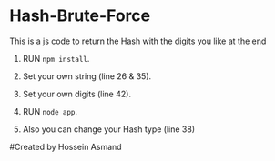# Hash-Brute-Force
This is a js code to return the Hash with the digits you like at the end


1. RUN `npm install`.

2. Set your own string (line 26 & 35).

3. Set your own digits (line 42).

4. RUN `node app`.

5. Also you can change your Hash type (line 38)


#Created by Hossein Asmand
